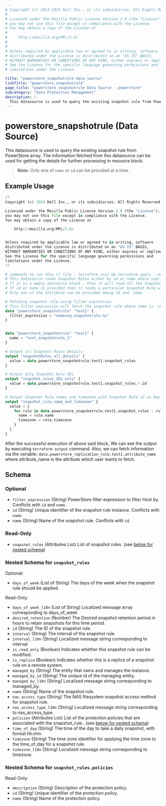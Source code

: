 ```yaml
---
# Copyright (c) 2023-2025 Dell Inc., or its subsidiaries. All Rights Reserved.
# 
# Licensed under the Mozilla Public License Version 2.0 (the "License");
# you may not use this file except in compliance with the License.
# You may obtain a copy of the License at
# 
#     http://mozilla.org/MPL/2.0/
# 
# 
# Unless required by applicable law or agreed to in writing, software
# distributed under the License is distributed on an "AS IS" BASIS,
# WITHOUT WARRANTIES OR CONDITIONS OF ANY KIND, either express or implied.
# See the License for the specific language governing permissions and
# limitations under the License.

title: "powerstore_snapshotrule data source"
linkTitle: "powerstore_snapshotrule"
page_title: "powerstore_snapshotrule Data Source - powerstore"
subcategory: "Data Protection Management"
description: |-
  This datasource is used to query the existing snapshot rule from PowerStore array. The information fetched from this datasource can be used for getting the details for further processing in resource block.
---
```


# powerstore_snapshotrule (Data Source)

This datasource is used to query the existing snapshot rule from PowerStore array. The information fetched from this datasource can be used for getting the details for further processing in resource block.

> **Note:** Only one of `name` or `id` can be provided at a time.

## Example Usage

```terraform
/*
Copyright (c) 2024 Dell Inc., or its subsidiaries. All Rights Reserved.

Licensed under the Mozilla Public License Version 2.0 (the "License");
you may not use this file except in compliance with the License.
You may obtain a copy of the License at

    http://mozilla.org/MPL/2.0/


Unless required by applicable law or agreed to in writing, software
distributed under the License is distributed on an "AS IS" BASIS,
WITHOUT WARRANTIES OR CONDITIONS OF ANY KIND, either express or implied.
See the License for the specific language governing permissions and
limitations under the License.
*/

# commands to run this tf file : terraform init && terraform apply --auto-approve
# This datasource reads Snapshot Rules either by id or name where user can provide a value to any one of them
# If it is a empty datsource block , then it will read all the Snapshot Rules
# If id or name is provided then it reads a particular Snapshot Rule with that id or name
# Only one of the attribute can be provided among id and  name 

# Fetching snapshot rule using filter expression
# This filter expression will fetch the snapshot rule where name is `snapshotrule-ny`
data "powerstore_snapshotrule" "test1" {
  filter_expression = "name=eq.snapshotrule-ny"
}


data "powerstore_snapshotrule" "test1" {
  name = "test_snapshotrule_1"
}

# Output all Snapshot Rules Details
output "snapshotRules_all_details" {
  value = data.powerstore_snapshotrule.test1.snapshot_rules
}

# Output only Snapshot Rule IDs
output "snapshot_rules_IDs_only" {
  value = data.powerstore_snapshotrule.test1.snapshot_rules.*.id
}

# Output Snapshot Rule names and timezone with Snapshot Rule id as key
output "snapshot_rule_name_and_timezone" {
  value = {
    for rule in data.powerstore_snapshotrule.test1.snapshot_rules : rule.id => {
      name = rule.name
      timezone = rule.timezone
    }
  }
}
```

After the successful execution of above said block, We can see the output by executing `terraform output` command. Also, we can fetch information via the variable: `data.powerstore_replication_rule.test1.attribute_name` where attribute_name is the attribute which user wants to fetch.

<!-- schema generated by tfplugindocs -->
## Schema

### Optional

- `filter_expression` (String) PowerStore filter expression to filter Host by. Conflicts with `id` and `name`.
- `id` (String) Unique identifier of the snapshot rule instance. Conflicts with `name`.
- `name` (String) Name of the snapshot rule. Conflicts with `id`.

### Read-Only

- `snapshot_rules` (Attributes List) List of snapshot rules. (see [below for nested schema](#nestedatt--snapshot_rules))

<a id="nestedatt--snapshot_rules"></a>
### Nested Schema for `snapshot_rules`

Optional:

- `days_of_week` (List of String) The days of the week when the snapshot rule should be applied.

Read-Only:

- `days_of_week_l10n` (List of String) Localized message array corresponding to days_of_week
- `desired_retention` (Number) The Desired snapshot retention period in hours to retain snapshots for this time period.
- `id` (String) The ID of the snapshot rule.
- `interval` (String) The interval of the snapshot rule.
- `interval_l10n` (String) Localized message string corresponding to interval
- `is_read_only` (Boolean) Indicates whether this snapshot rule can be modified.
- `is_replica` (Boolean) Indicates whether this is a replica of a snapshot rule on a remote system.
- `managed_by` (String) The entity that owns and manages the instance.
- `managed_by_id` (String) The unique id of the managing entity.
- `managed_by_l10n` (String) Localized message string corresponding to managed_by.
- `name` (String) Name of the snapshot rule.
- `nas_access_type` (String) The NAS filesystem snapshot access method for snapshot rule.
- `nas_access_type_l10n` (String) Localized message string corresponding to nas_access_type.
- `policies` (Attributes List) List of the protection policies that are associated with the snapshot_rule.. (see [below for nested schema](#nestedatt--snapshot_rules--policies))
- `time_of_day` (String) The time of the day to take a daily snapshot, with format hh:mm.
- `timezone` (String) The time zone identifier for applying the time zone to the time_of_day for a snapshot rule.
- `timezone_l10n` (String) Localized message string corresponding to timezone.

<a id="nestedatt--snapshot_rules--policies"></a>
### Nested Schema for `snapshot_rules.policies`

Read-Only:

- `description` (String) Description of the protection policy.
- `id` (String) Unique identifier of the protection policy.
- `name` (String) Name of the protection policy.
